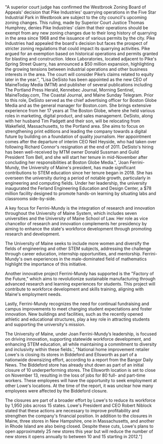 "A superior court judge has confirmed the Westbrook Zoning Board of Appeals' decision that Pike Industries' quarrying operations in the Five Star Industrial Park in Westbrook are subject to the city council's upcoming zoning changes. This ruling, made by Superior Court Justice Thomas Humphrey, denies Pike Industries' claim that their operations should be exempt from any new zoning changes due to their long history of quarrying in the area since 1968 and the issuance of various permits by the city. Pike Industries had appealed the board's decision but faces the prospect of stricter zoning regulations that could impact its quarrying activities. Pike argued for an exemption based on historical operations and permits granted for blasting and construction. Idexx Laboratories, located adjacent to Pike's Spring Street Quarry, has announced a $50 million expansion, highlighting the growing tensions between industrial operations and other business interests in the area. The court will consider Pike’s claims related to equity later in the year.", "Lisa DeSisto has been appointed as the new CEO of MaineToday Media (MTM) and publisher of several publications including The Portland Press Herald, Kennebec Journal, Morning Sentinel, MaineToday.com, The Coastal Journal, and Maine Sunday Telegram. Prior to this role, DeSisto served as the chief advertising officer for Boston Globe Media and as the general manager for Boston.com. She brings extensive experience from her 17 years at The Boston Globe, where she held various roles in marketing, digital product, and sales management. DeSisto, along with her husband Tim Padgett and their son, will be relocating from Wakefield, Massachusetts, to the Portland area. She aims to focus on strengthening print editions and leading the company towards a digital future by building on a foundation of quality journalism. Her appointment comes after the departure of interim CEO Neil Heyside, who had taken over following Richard Connor's resignation at the end of 2011. DeSisto's hiring has been well-received by MTM owner Donald Sussman and Guild President Tom Bell, and she will start her tenure in mid-November after concluding her responsibilities at Boston Globe Media.", 'Joan Ferrini-Mundy, the University of Maine\'s president, has made significant contributions to STEM education since her tenure began in 2018. She has overseen the university during a period of notable growth, particularly in engineering and computing fields. Under her leadership, the university inaugurated the Ferland Engineering Education and Design Center, a $78 million facility designed to promote hands-on learning by situating labs and classrooms side-by-side.

A key focus for Ferrini-Mundy is the integration of research and innovation throughout the University of Maine System, which includes seven universities and the University of Maine School of Law. Her role as vice chancellor of research and innovation complements her presidency by aiming to enhance the state\'s workforce development through promoting research and development.

The University of Maine seeks to include more women and diversify the fields of engineering and other STEM subjects, addressing the challenge through career education, internship opportunities, and mentorship. Ferrini-Mundy\'s own experiences in the male-dominated field of mathematics highlight the importance of this initiative.

Another innovative project Ferrini-Mundy has supported is the "Factory of the Future," which aims to revolutionize sustainable manufacturing through advanced research and learning experiences for students. This project will contribute to workforce development and skills training, aligning with Maine\'s employment needs.

Lastly, Ferrini-Mundy recognizes the need for continual fundraising and campus improvements to meet changing student expectations and foster innovation. New buildings and facilities, such as the recently opened athletic and educational structures, play a key role in attracting students and supporting the university\'s mission.

The University of Maine, under Joan Ferrini-Mundy’s leadership, is focused on driving innovation, supporting statewide workforce development, and enhancing STEM education, all while maintaining a commitment to diversity and inclusivity within these fields.', "National home improvement retailer Lowe's is closing its stores in Biddeford and Ellsworth as part of a nationwide downsizing effort, according to a report from the Bangor Daily News. The Biddeford store has already shut down as part of an initial closure of 10 underperforming stores. The Ellsworth location is set to close on November 13, resulting in the loss of jobs for 80 full- and part-time workers. These employees will have the opportunity to seek employment at other Lowe's locations. At the time of the report, it was unclear how many employees were affected by the Biddeford closure.

The closures are part of a broader effort by Lowe's to reduce its workforce by 1,950 jobs across 15 states. Lowe's President and CEO Robert Niblock stated that these actions are necessary to improve profitability and strengthen the company's financial position. In addition to the closures in Maine, three stores in New Hampshire, one in Massachusetts, and another in Rhode Island are also being closed. Despite these cuts, Lowe's plans to open approximately 25 new stores this year but will reduce the number of new stores it opens annually to between 10 and 15 starting in 2012."]
